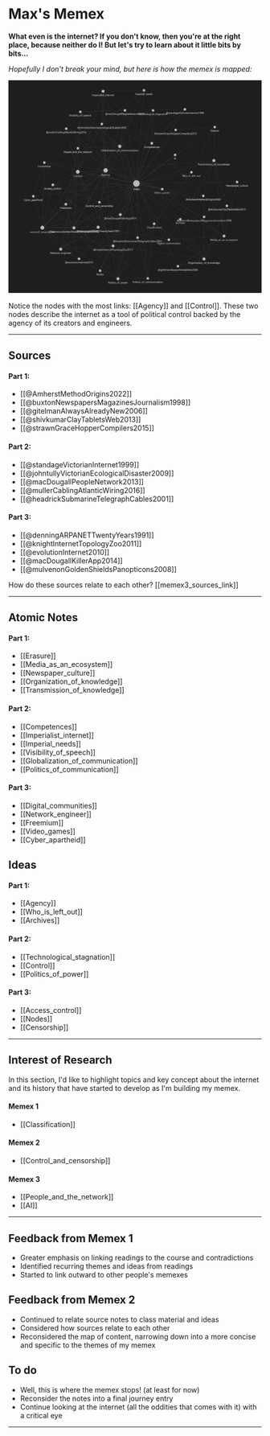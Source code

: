 # Max's Memex

**What even is the internet? If you don't know, then you're at the right place, because neither do I! But let's try to learn about it little bits by bits...**

*Hopefully I don't break your mind, but here is how the memex is mapped:*

![memexmap](mapofmemex3.jpg)

Notice the nodes with the most links: [[Agency]] and [[Control]]. These two nodes describe the internet as a tool of political control backed by the agency of its creators and engineers. 

---
## Sources

#### Part 1:

- [[@AmherstMethodOrigins2022]]
- [[@buxtonNewspapersMagazinesJournalism1998]]
- [[@gitelmanAlwaysAlreadyNew2006]]
- [[@shivkumarClayTabletsWeb2013]]
- [[@strawnGraceHopperCompilers2015]]

#### Part 2:

- [[@standageVictorianInternet1999]]
- [[@johntullyVictorianEcologicalDisaster2009]]
- [[@macDougallPeopleNetwork2013]]
- [[@mullerCablingAtlanticWiring2016]]
- [[@headrickSubmarineTelegraphCables2001]]

#### Part 3:

- [[@denningARPANETTwentyYears1991]]
- [[@knightInternetTopologyZoo2011]]
- [[@evolutionInternet2010]]
- [[@macDougallKillerApp2014]]
- [[@mulvenonGoldenShieldsPanopticons2008]]

How do these sources relate to each other? [[memex3_sources_link]]

---
## Atomic Notes

#### Part 1:

- [[Erasure]]
- [[Media_as_an_ecosystem]]
- [[Newspaper_culture]]
- [[Organization_of_knowledge]]
- [[Transmission_of_knowledge]]

#### Part 2:

- [[Competences]]
- [[Imperialist_internet]]
- [[Imperial_needs]]
- [[Visibility_of_speech]]
- [[Globalization_of_communication]]
- [[Politics_of_communication]]

#### Part 3:

- [[Digital_communities]]
- [[Network_engineer]]
- [[Freemium]]
- [[Video_games]]
- [[Cyber_apartheid]]

## Ideas

#### Part 1:

- [[Agency]]
- [[Who_is_left_out]]
- [[Archives]]

#### Part 2:

- [[Technological_stagnation]]
- [[Control]]
- [[Politics_of_power]]

#### Part 3:

- [[Access_control]]
- [[Nodes]]
- [[Censorship]]

---

## Interest of Research

In this section, I'd like to highlight topics and key concept about the internet and its history that have started to develop as I'm building my memex. 

#### Memex 1

- [[Classification]]

#### Memex 2

- [[Control_and_censorship]]

#### Memex 3

- [[People_and_the_network]]
- [[AI]]

---
## Feedback from Memex 1

- Greater emphasis on linking readings to the course and contradictions
- Identified recurring themes and ideas from readings
- Started to link outward to other people's memexes

## Feedback from Memex 2

- Continued to relate source notes to class material and ideas
- Considered how sources relate to each other 
- Reconsidered the map of content, narrowing down into a more concise and specific to the themes of my memex

## To do 

- Well, this is where the memex stops! (at least for now)
- Reconsider the notes into a final journey entry
- Continue looking at the internet (all the oddities that comes with it) with a critical eye

---